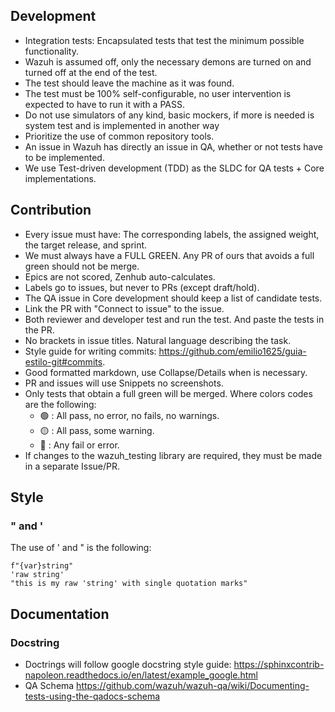 ## Development
- Integration tests: Encapsulated tests that test the minimum possible functionality.
- Wazuh is assumed off, only the necessary demons are turned on and turned off at the end of the test.
- The test should leave the machine as it was found.
- The test must be 100% self-configurable, no user intervention is expected to have to run it with a PASS.
- Do not use simulators of any kind, basic mockers, if more is needed is system test and is implemented in another way
- Prioritize the use of common repository tools.
- An issue in Wazuh has directly an issue in QA, whether or not tests have to be implemented.
- We use Test-driven development (TDD) as the SLDC for QA tests + Core implementations.

## Contribution
- Every issue must have: The corresponding labels, the assigned weight, the target release, and sprint.
- We must always have a FULL GREEN. Any PR of ours that avoids a full green should not be merge.
- Epics are not scored, Zenhub auto-calculates.
- Labels go to issues, but never to PRs (except draft/hold).
- The QA issue in Core development should keep a list of candidate tests.
- Link the PR with "Connect to issue" to the issue.
- Both reviewer and developer test and run the test. And paste the tests in the PR.
- No brackets in issue titles. Natural language describing the task.
- Style guide for writing commits: https://github.com/emilio1625/guia-estilo-git#commits.
- Good formatted markdown, use Collapse/Details when is necessary.
- PR and issues will use Snippets no screenshots.
- Only tests that obtain a full green will be merged. Where colors codes are the following:
   - :green_circle: : All pass, no error, no fails, no warnings. 
   - :yellow_circle: : All pass, some warning. 
   - :red_circle: : Any fail or error.
- If changes to the wazuh_testing library are required, they must be made in a separate Issue/PR. 

## Style
### " and '

The use of ' and " is the following:
```
f"{var}string"
'raw string'
"this is my raw 'string' with single quotation marks"
```

## Documentation
### Docstring
- Doctrings will follow google docstring style guide: https://sphinxcontrib-napoleon.readthedocs.io/en/latest/example_google.html
- QA Schema https://github.com/wazuh/wazuh-qa/wiki/Documenting-tests-using-the-qadocs-schema
